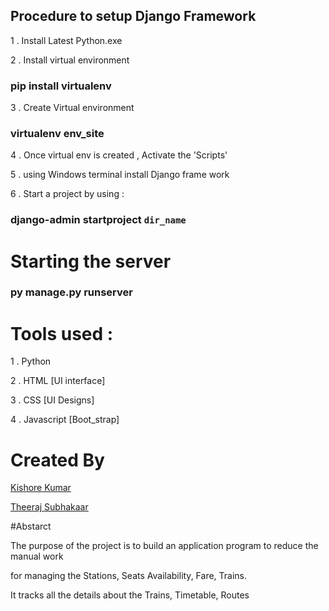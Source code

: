 ## Procedure to setup Django Framework

1 . Install Latest Python.exe

2 . Install virtual environment
### pip install virtualenv
3 . Create Virtual environment 
### virtualenv env_site
4 . Once virtual env is created , Activate the 'Scripts'

5 . using Windows terminal install Django frame work 

6 . Start a project by using :
### django-admin startproject `dir_name`

# Starting the server
### py manage.py runserver

# Tools used :
1 . Python 

2 . HTML [UI interface]

3 . CSS [UI Designs]

4 . Javascript [Boot_strap]

# Created By
[Kishore Kumar](https://github.com/Kishore-kumar07/)

[Theeraj Subhakaar](https://github.com/TheerajSubhakaarAS/)



#Abstarct

The purpose of the project is to build an application program to reduce the manual work 

for managing the  Stations,  Seats Availability,  Fare, Trains. 

It tracks all the details about the Trains, Timetable, Routes
